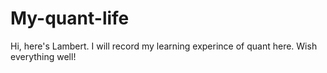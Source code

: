 # My-quant-life
Hi, here's Lambert.
I will record my learning experince of quant here.
Wish everything well!
